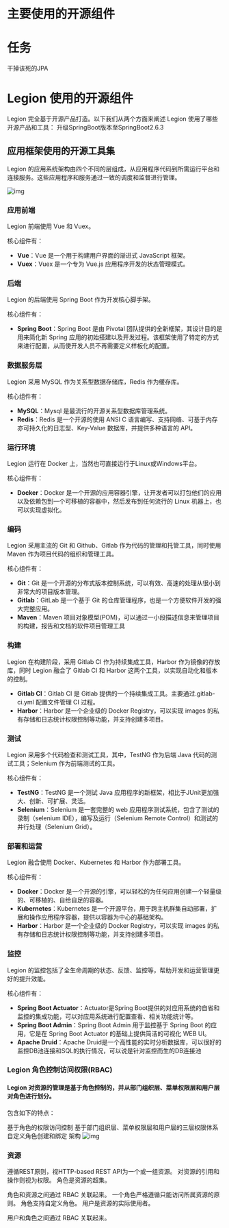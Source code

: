 # 主要使用的开源组件

# 任务 

干掉该死的JPA


# Legion 使用的开源组件

Legion 完全基于开源产品打造。以下我们从两个方面来阐述 Legion 使用了哪些开源产品和工具： 升级SpringBoot版本至SpringBoot2.6.3

## 应用框架使用的开源工具集

Legion 的应用系统架构由四个不同的层组成，从应用程序代码到所需运行平台和连接服务。这些应用程序和服务通过一致的调度和监督进行管理。

![img](https://c0c0.oss-cn-qingdao.aliyuncs.com/d94d.png)

### 应用前端

Legion 前端使用 Vue 和 Vuex。

核心组件有：

- **Vue**：Vue 是一个用于构建用户界面的渐进式 JavaScript 框架。
- **Vuex**：Vuex 是一个专为 Vue.js 应用程序开发的状态管理模式。

### 后端

Legion 的后端使用 Spring Boot 作为开发核心脚手架。

核心组件有：

- **Spring Boot**：Spring Boot 是由 Pivotal 团队提供的全新框架，其设计目的是用来简化新 Spring
  应用的初始搭建以及开发过程。该框架使用了特定的方式来进行配置，从而使开发人员不再需要定义样板化的配置。

### 数据服务层

Legion 采用 MySQL 作为关系型数据存储库，Redis 作为缓存库。

核心组件有：

- **MySQL**：Mysql 是最流行的开源关系型数据库管理系统。
- **Redis**：Redis 是一个开源的使用 ANSI C 语言编写、支持网络、可基于内存亦可持久化的日志型、Key-Value 数据库，并提供多种语言的 API。

### 运行环境

Legion 运行在 Docker 上，当然也可直接运行于Linux或Windows平台。

核心组件有：

- **Docker**：Docker 是一个开源的应用容器引擎，让开发者可以打包他们的应用以及依赖包到一个可移植的容器中，然后发布到任何流行的 Linux 机器上，也可以实现虚拟化。

### 编码

Legion 采用主流的 Git 和 Github、Gitlab 作为代码的管理和托管工具，同时使用 Maven 作为项目代码的组织和管理工具。

核心组件有：

- **Git**：Git 是一个开源的分布式版本控制系统，可以有效、高速的处理从很小到非常大的项目版本管理。
- **Gitlab**：GitLab 是一个基于 Git 的仓库管理程序，也是一个方便软件开发的强大完整应用。
- **Maven**：Maven 项目对象模型(POM)，可以通过一小段描述信息来管理项目的构建，报告和文档的软件项目管理工具

### 构建

Legion 在构建阶段，采用 Gitlab CI 作为持续集成工具，Harbor 作为镜像的存放库，同时 Legion 融合了 Gitlab CI 和 Harbor 这两个工具，以实现自动化和版本的控制。

- **Gitlab CI**：Gitlab CI 是 Gitlab 提供的一个持续集成工具。主要通过.gitlab-ci.yml 配置文件管理 CI 过程。
- **Harbor**：Harbor 是一个企业级的 Docker Registry，可以实现 images 的私有存储和日志统计权限控制等功能，并支持创建多项目。

### 测试

Legion 采用多个代码检查和测试工具，其中，TestNG 作为后端 Java 代码的测试工具；Selenium 作为前端测试的工具。

核心组件有：

- **TestNG**：TestNG 是一个测试 Java 应用程序的新框架，相比于JUnit更加强大、创新、可扩展、灵活。
- **Selenium**：Selenium 是一套完整的 web 应用程序测试系统，包含了测试的录制（selenium IDE），编写及运行（Selenium Remote Control）和测试的并行处理（Selenium
  Grid）。

### 部署和运营

Legion 融合使用 Docker、Kubernetes 和 Harbor 作为部署工具。

核心组件有：

- **Docker**：Docker 是一个开源的引擎，可以轻松的为任何应用创建一个轻量级的、可移植的、自给自足的容器。
- **Kubernetes**：Kubernetes 是一个开源平台，用于跨主机群集自动部署，扩展和操作应用程序容器，提供以容器为中心的基础架构。
- **Harbor**：Harbor 是一个企业级的 Docker Registry，可以实现 images 的私有存储和日志统计权限控制等功能，并支持创建多项目。

### 监控

Legion 的监控包括了全生命周期的状态、反馈、监控等，帮助开发和运营管理更好的提升效能。

核心组件有：

- **Spring Boot Actuator**：Actuator是Spring Boot提供的对应用系统的自省和监控的集成功能，可以对应用系统进行配置查看、相关功能统计等。
- **Spring Boot Admin**：Spring Boot Admin 用于监控基于 Spring Boot 的应用，它是在 Spring Boot Actuator 的基础上提供简洁的可视化 WEB UI。
- **Apache Druid**：Apache Druid是一个高性能的实时分析数据库，可以很好的监控DB池连接和SQL的执行情况，可以说是针对监控而生的DB连接池

### Legion 角色控制访问权限(RBAC)

#### Legion 对资源的管理是基于角色控制的，并从部门组织层、菜单权限层和用户层对角色进行划分。

包含如下的特点：

基于角色的权限访问控制 基于部门组织层、菜单权限层和用户层的三层权限体系 自定义角色创建和绑定 架构
![img](https://c0c0.oss-cn-qingdao.aliyuncs.com/sdskh.png)

### 资源

遵循REST原则，视HTTP-based REST API为一个或一组资源。 对资源的引用和操作则视为权限。 角色是资源的超集。

角色和资源之间通过 RBAC 关联起来。 一个角色严格遵循只能访问所属资源的原则。 角色支持自定义角色。 用户是资源的实际使用者。

用户和角色之间通过 RBAC 关联起来。
